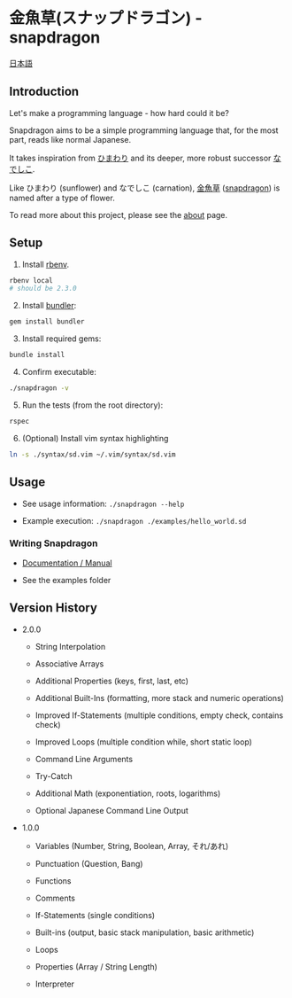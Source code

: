 # 金魚草(スナップドラゴン) - snapdragon

[日本語](./documentation/README_jp.md)

## Introduction

Let's make a programming language - how hard could it be?

Snapdragon aims to be a simple programming language that, for the most part, reads like normal Japanese.

It takes inspiration from [ひまわり](https://ja.wikipedia.org/wiki/ひまわり_%28プログラミング言語%29) and its deeper, more robust successor [なでしこ](https://ja.wikipedia.org/wiki/なでしこ_%28プログラミング言語%29).

Like ひまわり (sunflower) and なでしこ (carnation), [金魚草](https://ja.wikipedia.org/wiki/キンギョソウ) ([snapdragon](https://en.wikipedia.org/wiki/Antirrhinum)) is named after a type of flower.

To read more about this project, please see the [about](./documentation/about.md) page.

## Setup

1. Install [rbenv](https://github.com/rbenv/rbenv#installation).
```bash
rbenv local
# should be 2.3.0
```

2. Install [bundler](https://bundler.io):
```bash
gem install bundler
```

3. Install required gems:
```bash
bundle install
```

4. Confirm executable:
```bash
./snapdragon -v
```

5. Run the tests (from the root directory):
```bash
rspec
```

6. (Optional) Install vim syntax highlighting
```bash
ln -s ./syntax/sd.vim ~/.vim/syntax/sd.vim
```

## Usage

* See usage information: `./snapdragon --help`

* Example execution: `./snapdragon ./examples/hello_world.sd`

### Writing Snapdragon

* [Documentation / Manual](./documentation/manual.md)

* See the examples folder

## Version History

* 2.0.0

  * String Interpolation

  * Associative Arrays

  * Additional Properties (keys, first, last, etc)

  * Additional Built-Ins (formatting, more stack and numeric operations)

  * Improved If-Statements (multiple conditions, empty check, contains check)

  * Improved Loops (multiple condition while, short static loop)

  * Command Line Arguments

  * Try-Catch

  * Additional Math (exponentiation, roots, logarithms)

  * Optional Japanese Command Line Output

* 1.0.0

  * Variables (Number, String, Boolean, Array, それ/あれ)

  * Punctuation (Question, Bang)

  * Functions

  * Comments

  * If-Statements (single conditions)

  * Built-ins (output, basic stack manipulation, basic arithmetic)

  * Loops

  * Properties (Array / String Length)

  * Interpreter
